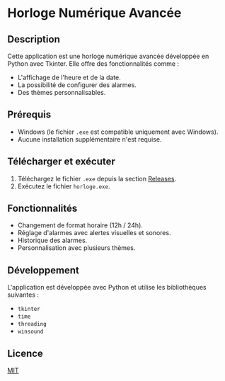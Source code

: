 # Horloge Numérique Avancée

## Description
Cette application est une horloge numérique avancée développée en Python avec Tkinter. Elle offre des fonctionnalités comme :
- L'affichage de l'heure et de la date.
- La possibilité de configurer des alarmes.
- Des thèmes personnalisables.

## Prérequis
- Windows (le fichier `.exe` est compatible uniquement avec Windows).
- Aucune installation supplémentaire n'est requise.

## Télécharger et exécuter
1. Téléchargez le fichier `.exe` depuis la section [Releases](https://github.com/<votre-utilisateur>/Horloge_Numerique/releases).
2. Exécutez le fichier `horloge.exe`.

## Fonctionnalités
- Changement de format horaire (12h / 24h).
- Réglage d'alarmes avec alertes visuelles et sonores.
- Historique des alarmes.
- Personnalisation avec plusieurs thèmes.

## Développement
L'application est développée avec Python et utilise les bibliothèques suivantes :
- `tkinter`
- `time`
- `threading`
- `winsound`

## Licence
[MIT](LICENSE)
